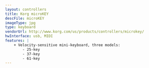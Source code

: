 ```yaml
---
layout: controllers
title: Korg microKEY
descFile: microKEY
imageType: jpg
type: keyboard
vendorUrl: http://www.korg.com/us/products/controllers/microkey/
hwInterface: usb, MIDI
features: |
    + Velocity-sensitive mini-keyboard, three models:
        - 25-key
        - 37-key
        - 61-key
---
```



